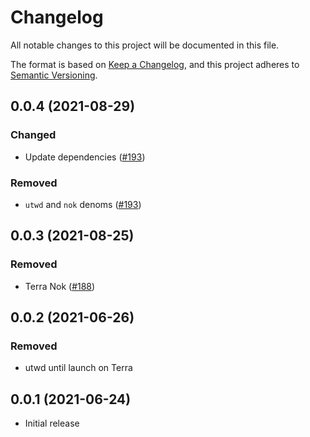 # Changelog
All notable changes to this project will be documented in this file.

The format is based on [Keep a Changelog](https://keepachangelog.com/en/1.0.0/),
and this project adheres to [Semantic Versioning](https://semver.org/spec/v2.0.0.html).

## 0.0.4 (2021-08-29)
### Changed
- Update dependencies ([#193])

### Removed
- `utwd` and `nok` denoms ([#193])

[#193]: https://github.com/iqlusioninc/delphi/pull/193

## 0.0.3 (2021-08-25)
### Removed
- Terra Nok ([#188])

[#188]: https://github.com/iqlusioninc/delphi/pull/188

## 0.0.2 (2021-06-26)
### Removed
- utwd until launch on Terra

## 0.0.1 (2021-06-24)
- Initial release
